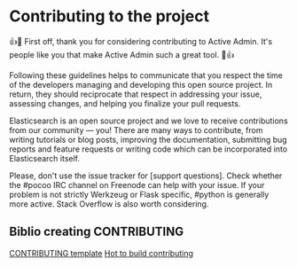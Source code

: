 # Contributing to the project

:+1::tada: First off, thank you for considering contributing to Active Admin. It's people like you that make Active Admin such a great tool. :tada::+1:

Following these guidelines helps to communicate that you respect the time of the developers managing and developing this open source project. In return, they should reciprocate that respect in addressing your issue, assessing changes, and helping you finalize your pull requests.

Elasticsearch is an open source project and we love to receive contributions from our community — you! There are many ways to contribute, from writing tutorials or blog posts, improving the documentation, submitting bug reports and feature requests or writing code which can be incorporated into Elasticsearch itself.

Please, don't use the issue tracker for [support questions]. Check whether the #pocoo IRC channel on Freenode can help with your issue. If your problem is not strictly Werkzeug or Flask specific, #python is generally more active. Stack Overflow is also worth considering.

## Biblio creating CONTRIBUTING

[CONTRIBUTING template](https://github.com/nayafia/contributing-template/blob/HEAD/CONTRIBUTING-template.md)
[Hot to build contributing](https://mozillascience.github.io/working-open-workshop/contributing/)